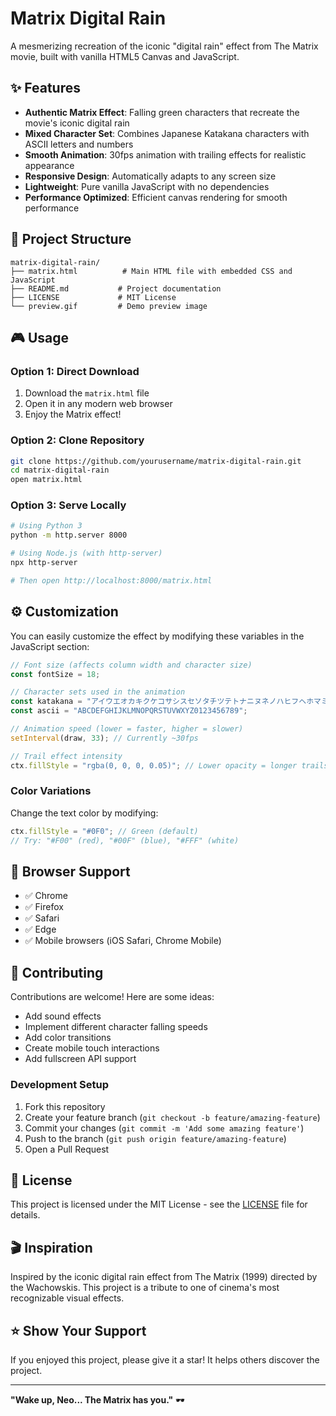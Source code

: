 # Matrix Digital Rain

A mesmerizing recreation of the iconic "digital rain" effect from The Matrix movie, built with vanilla HTML5 Canvas and JavaScript.

## ✨ Features

- **Authentic Matrix Effect**: Falling green characters that recreate the movie's iconic digital rain
- **Mixed Character Set**: Combines Japanese Katakana characters with ASCII letters and numbers
- **Smooth Animation**: 30fps animation with trailing effects for realistic appearance
- **Responsive Design**: Automatically adapts to any screen size
- **Lightweight**: Pure vanilla JavaScript with no dependencies
- **Performance Optimized**: Efficient canvas rendering for smooth performance

## 📁 Project Structure

```
matrix-digital-rain/
├── matrix.html          # Main HTML file with embedded CSS and JavaScript
├── README.md           # Project documentation
├── LICENSE             # MIT License
└── preview.gif         # Demo preview image
```

## 🎮 Usage

### Option 1: Direct Download
1. Download the `matrix.html` file
2. Open it in any modern web browser
3. Enjoy the Matrix effect!

### Option 2: Clone Repository
```bash
git clone https://github.com/yourusername/matrix-digital-rain.git
cd matrix-digital-rain
open matrix.html
```

### Option 3: Serve Locally
```bash
# Using Python 3
python -m http.server 8000

# Using Node.js (with http-server)
npx http-server

# Then open http://localhost:8000/matrix.html
```

## ⚙️ Customization

You can easily customize the effect by modifying these variables in the JavaScript section:

```javascript
// Font size (affects column width and character size)
const fontSize = 18;

// Character sets used in the animation
const katakana = "アイウエオカキクケコサシスセソタチツテトナニヌネノハヒフヘホマミムメモヤユヨラリルレロワヲン";
const ascii = "ABCDEFGHIJKLMNOPQRSTUVWXYZ0123456789";

// Animation speed (lower = faster, higher = slower)
setInterval(draw, 33); // Currently ~30fps

// Trail effect intensity
ctx.fillStyle = "rgba(0, 0, 0, 0.05)"; // Lower opacity = longer trails
```

### Color Variations
Change the text color by modifying:
```javascript
ctx.fillStyle = "#0F0"; // Green (default)
// Try: "#F00" (red), "#00F" (blue), "#FFF" (white)
```
## 📱 Browser Support

- ✅ Chrome 
- ✅ Firefox
- ✅ Safari
- ✅ Edge
- ✅ Mobile browsers (iOS Safari, Chrome Mobile)

## 🤝 Contributing

Contributions are welcome! Here are some ideas:

- Add sound effects
- Implement different character falling speeds
- Add color transitions
- Create mobile touch interactions
- Add fullscreen API support

### Development Setup
1. Fork this repository
2. Create your feature branch (`git checkout -b feature/amazing-feature`)
3. Commit your changes (`git commit -m 'Add some amazing feature'`)
4. Push to the branch (`git push origin feature/amazing-feature`)
5. Open a Pull Request

## 📜 License

This project is licensed under the MIT License - see the [LICENSE](LICENSE) file for details.

## 🎬 Inspiration

Inspired by the iconic digital rain effect from The Matrix (1999) directed by the Wachowskis. This project is a tribute to one of cinema's most recognizable visual effects.

## ⭐ Show Your Support

If you enjoyed this project, please give it a star! It helps others discover the project.



---

**"Wake up, Neo... The Matrix has you."** 🕶️